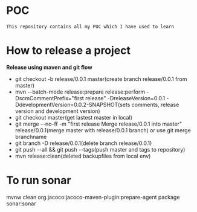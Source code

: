 # POC
	This repository contains all my POC which I have used to learn

# How to release a project
**Release using maven and git flow**
  - git checkout -b release/0.0.1 master(create branch release/0.0.1 from master)
  - mvn --batch-mode release:prepare release:perform -DscmCommentPrefix="first release" -DreleaseVersion=0.0.1 -DdevelopmentVersion=0.0.2-SNAPSHOT(sets comments, release version and development version)
  - git checkout master(get lastest master in local)
  - git merge --no-ff -m "first release Merge release/0.0.1 into master" release/0.0.1(merge master with release/0.0.1 branch) or use git merge branchname
  - git branch -D release/0.0.1(delete branch release/0.0.1)
  - git push --all && git push --tags(push master and tags to repository)
  - mvn release:clean(deleted backupfiles from local env)

# To run sonar
mvnw clean org.jacoco:jacoco-maven-plugin:prepare-agent package sonar:sonar